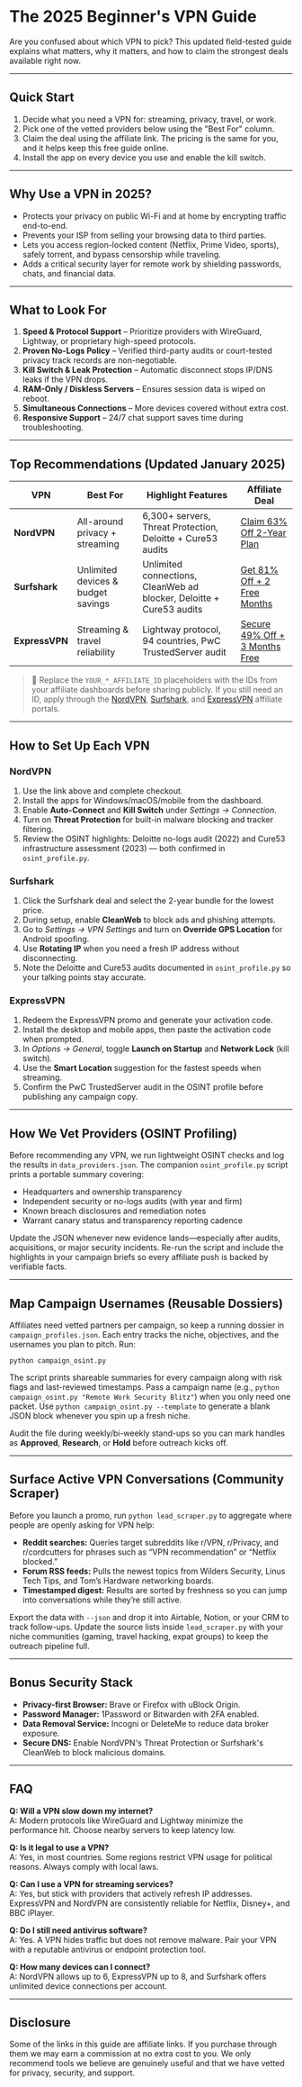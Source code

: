 # The 2025 Beginner's VPN Guide

Are you confused about which VPN to pick?
This updated field-tested guide explains what matters, why it matters, and how to claim the strongest deals available right now.

---

## Quick Start

1. Decide what you need a VPN for: streaming, privacy, travel, or work.
2. Pick one of the vetted providers below using the "Best For" column.
3. Claim the deal using the affiliate link. The pricing is the same for you, and it helps keep this free guide online.
4. Install the app on every device you use and enable the kill switch.

---

## Why Use a VPN in 2025?

- Protects your privacy on public Wi-Fi and at home by encrypting traffic end-to-end.
- Prevents your ISP from selling your browsing data to third parties.
- Lets you access region-locked content (Netflix, Prime Video, sports), safely torrent, and bypass censorship while traveling.
- Adds a critical security layer for remote work by shielding passwords, chats, and financial data.

---

## What to Look For

1. **Speed & Protocol Support** – Prioritize providers with WireGuard, Lightway, or proprietary high-speed protocols.
2. **Proven No-Logs Policy** – Verified third-party audits or court-tested privacy track records are non-negotiable.
3. **Kill Switch & Leak Protection** – Automatic disconnect stops IP/DNS leaks if the VPN drops.
4. **RAM-Only / Diskless Servers** – Ensures session data is wiped on reboot.
5. **Simultaneous Connections** – More devices covered without extra cost.
6. **Responsive Support** – 24/7 chat support saves time during troubleshooting.

---

## Top Recommendations (Updated January 2025)

| VPN | Best For | Highlight Features | Affiliate Deal |
| --- | --- | --- | --- |
| **NordVPN** | All-around privacy + streaming | 6,300+ servers, Threat Protection, Deloitte + Cure53 audits | [Claim 63% Off 2-Year Plan](https://go.nordvpn.net/aff_c?offer_id=648&aff_id=YOUR_NORDVPN_AFFILIATE_ID&aff_sub=ghostdrop_guide) |
| **Surfshark** | Unlimited devices & budget savings | Unlimited connections, CleanWeb ad blocker, Deloitte + Cure53 audits | [Get 81% Off + 2 Free Months](https://get.surfshark.net/aff_c?offer_id=17&aff_id=YOUR_SURFSHARK_AFFILIATE_ID&aff_sub=ghostdrop_guide) |
| **ExpressVPN** | Streaming & travel reliability | Lightway protocol, 94 countries, PwC TrustedServer audit | [Secure 49% Off + 3 Months Free](https://www.xvbelink.com/affiliate/offer?offerid=1&affid=YOUR_EXPRESSVPN_AFFILIATE_ID&source=ghostdrop_guide) |

> 🔁 Replace the `YOUR_*_AFFILIATE_ID` placeholders with the IDs from your affiliate dashboards before sharing publicly. If you still need an ID, apply through the [NordVPN](https://affiliate.nordvpn.com/), [Surfshark](https://affiliate.surfshark.com/), and [ExpressVPN](https://www.expressvpn.com/affiliate) affiliate portals.

---

## How to Set Up Each VPN

### NordVPN

1. Use the link above and complete checkout.
2. Install the apps for Windows/macOS/mobile from the dashboard.
3. Enable **Auto-Connect** and **Kill Switch** under *Settings → Connection*.
4. Turn on **Threat Protection** for built-in malware blocking and tracker filtering.
5. Review the OSINT highlights: Deloitte no-logs audit (2022) and Cure53 infrastructure assessment (2023) — both confirmed in `osint_profile.py`.

### Surfshark

1. Click the Surfshark deal and select the 2-year bundle for the lowest price.
2. During setup, enable **CleanWeb** to block ads and phishing attempts.
3. Go to *Settings → VPN Settings* and turn on **Override GPS Location** for Android spoofing.
4. Use **Rotating IP** when you need a fresh IP address without disconnecting.
5. Note the Deloitte and Cure53 audits documented in `osint_profile.py` so your talking points stay accurate.

### ExpressVPN

1. Redeem the ExpressVPN promo and generate your activation code.
2. Install the desktop and mobile apps, then paste the activation code when prompted.
3. In *Options → General*, toggle **Launch on Startup** and **Network Lock** (kill switch).
4. Use the **Smart Location** suggestion for the fastest speeds when streaming.
5. Confirm the PwC TrustedServer audit in the OSINT profile before publishing any campaign copy.

---

## How We Vet Providers (OSINT Profiling)

Before recommending any VPN, we run lightweight OSINT checks and log the results in `data_providers.json`. The companion `osint_profile.py` script prints a portable summary covering:

- Headquarters and ownership transparency
- Independent security or no-logs audits (with year and firm)
- Known breach disclosures and remediation notes
- Warrant canary status and transparency reporting cadence

Update the JSON whenever new evidence lands—especially after audits, acquisitions, or major security incidents. Re-run the script and include the highlights in your campaign briefs so every affiliate push is backed by verifiable facts.

---

## Map Campaign Usernames (Reusable Dossiers)

Affiliates need vetted partners per campaign, so keep a running dossier in `campaign_profiles.json`. Each entry tracks the niche, objectives, and the usernames you plan to pitch. Run:

```
python campaign_osint.py
```

The script prints shareable summaries for every campaign along with risk flags and last-reviewed timestamps. Pass a campaign name (e.g., `python campaign_osint.py "Remote Work Security Blitz"`) when you only need one packet. Use `python campaign_osint.py --template` to generate a blank JSON block whenever you spin up a fresh niche.

Audit the file during weekly/bi-weekly stand-ups so you can mark handles as **Approved**, **Research**, or **Hold** before outreach kicks off.

---

## Surface Active VPN Conversations (Community Scraper)

Before you launch a promo, run `python lead_scraper.py` to aggregate where people are openly asking for VPN help:

- **Reddit searches:** Queries target subreddits like r/VPN, r/Privacy, and r/cordcutters for phrases such as “VPN recommendation” or “Netflix blocked.”
- **Forum RSS feeds:** Pulls the newest topics from Wilders Security, Linus Tech Tips, and Tom’s Hardware networking boards.
- **Timestamped digest:** Results are sorted by freshness so you can jump into conversations while they’re still active.

Export the data with `--json` and drop it into Airtable, Notion, or your CRM to track follow-ups. Update the source lists inside `lead_scraper.py` with your niche communities (gaming, travel hacking, expat groups) to keep the outreach pipeline full.

---

## Bonus Security Stack

- **Privacy-first Browser:** Brave or Firefox with uBlock Origin.
- **Password Manager:** 1Password or Bitwarden with 2FA enabled.
- **Data Removal Service:** Incogni or DeleteMe to reduce data broker exposure.
- **Secure DNS:** Enable NordVPN's Threat Protection or Surfshark's CleanWeb to block malicious domains.

---

## FAQ

**Q: Will a VPN slow down my internet?**  
A: Modern protocols like WireGuard and Lightway minimize the performance hit. Choose nearby servers to keep latency low.

**Q: Is it legal to use a VPN?**  
A: Yes, in most countries. Some regions restrict VPN usage for political reasons. Always comply with local laws.

**Q: Can I use a VPN for streaming services?**  
A: Yes, but stick with providers that actively refresh IP addresses. ExpressVPN and NordVPN are consistently reliable for Netflix, Disney+, and BBC iPlayer.

**Q: Do I still need antivirus software?**  
A: Yes. A VPN hides traffic but does not remove malware. Pair your VPN with a reputable antivirus or endpoint protection tool.

**Q: How many devices can I connect?**  
A: NordVPN allows up to 6, ExpressVPN up to 8, and Surfshark offers unlimited device connections per account.

---

## Disclosure

Some of the links in this guide are affiliate links. If you purchase through them we may earn a commission at no extra cost to you. We only recommend tools we believe are genuinely useful and that we have vetted for privacy, security, and support.
